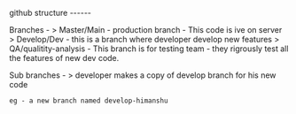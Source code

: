 github structure ------ 

Branches - 
    > Master/Main - production branch - This code is ive on server 
    > Develop/Dev - this is a branch where developer develop new features 
    > QA/qualitity-analysis - This branch is for testing team - they rigrously test all the features of new dev code.


Sub branches - 
    > developer makes a copy of develop branch for his new code 

    eg - a new branch named develop-himanshu 